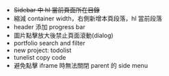 - ~~Sidebar 中 hl 當前頁面所在目錄~~
- 縮減 container width，右側新增本頁段落，hl 當前段落
- header 添加 progress bar
- 圖片點擊放大後禁止頁面滾動(dialog)
- portfolio search and filter
- new project: todolist
- tunelist copy code
- 避免點擊 iframe 時無法關閉 parent 的 side menu
